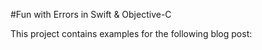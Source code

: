#Fun with Errors in Swift & Objective-C

This project contains examples for the following blog post: